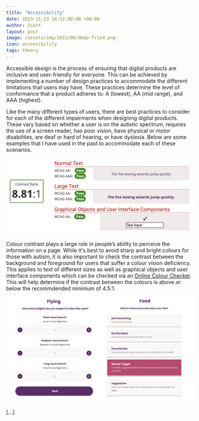 ```yaml
---
title: "Accessibility"
date: 2023-11-23 14:52:00:00 +00:00
author: Scott
layout: post
image: /assets/img/2021/06/deep-fried.png
icon: accessibility
tags: theory
---
```


Accessible design is the process of ensuring that digital products are inclusive and user-friendly for everyone. This can be achieved by implementing a number of design practices to accommodate the different limitations that users may have. These practices determine the level of conformance that a product adheres to: A (lowest), AA (mid range), and AAA (highest).

Like the many different types of users, there are best practices to consider for each of the different impairments when designing digital products. These vary based on whether a user is on the autistic spectrum, requires the use of a screen reader, has poor vision, have physical or motor disabilities, are deaf or hard of hearing, or have dyslexia. Below are some examples that I have used in the past to accommodate each of these scenarios. 

<img src="/assets/img/colourcontrast.png" class="gif"/>

Colour contrast plays a large role in people’s ability to perceive the information on a page. While it's best to avoid sharp and bright colours for those with autism, it is also important to check the contrast between the background and foreground for users that suffer a colour vision deficiency. This applies to text of different sizes as well as graphical objects and user interface components which can be checked via an [Online Colour Checker](https://colourcontrast.cc/). This will help determine if the contrast between the colours is above or below the recommdended minimum of 4.5:1.

<img src="/assets/img/components.png" class="gif"/>

[...]